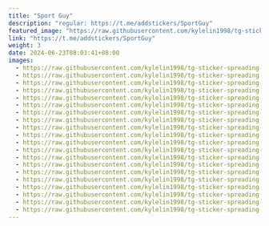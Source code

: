 ```yaml
---
title: "Sport Guy"
description: "regular: https://t.me/addstickers/SportGuy"
featured_image: "https://raw.githubusercontent.com/kylelin1998/tg-sticker-spreading-worldwide-images/main/img/4c1c186c-855e-40fc-ae01-8260656b933e.jpg"
link: "https://t.me/addstickers/SportGuy"
weight: 3
date: 2024-06-23T08:03:41+08:00
images:
  - https://raw.githubusercontent.com/kylelin1998/tg-sticker-spreading-worldwide-images/main/img/4c1c186c-855e-40fc-ae01-8260656b933e.jpg
  - https://raw.githubusercontent.com/kylelin1998/tg-sticker-spreading-worldwide-images/main/img/c3f46aaf-4e74-4b6a-a329-3c489240871e.jpg
  - https://raw.githubusercontent.com/kylelin1998/tg-sticker-spreading-worldwide-images/main/img/30587914-cfca-4194-a5a0-fa6dcb90d7a8.jpg
  - https://raw.githubusercontent.com/kylelin1998/tg-sticker-spreading-worldwide-images/main/img/81c99994-9224-4f38-b5c9-53298fc8e937.jpg
  - https://raw.githubusercontent.com/kylelin1998/tg-sticker-spreading-worldwide-images/main/img/1a09d7f8-da6e-4d66-8046-5ab4f7cfbc40.jpg
  - https://raw.githubusercontent.com/kylelin1998/tg-sticker-spreading-worldwide-images/main/img/bf1d0bd1-c320-4511-8dad-957d172be71b.jpg
  - https://raw.githubusercontent.com/kylelin1998/tg-sticker-spreading-worldwide-images/main/img/30b1d908-9ff8-4a7c-86e5-d161c3f4d303.jpg
  - https://raw.githubusercontent.com/kylelin1998/tg-sticker-spreading-worldwide-images/main/img/226fa102-e6ba-45dc-8dd3-5ab7ba7cf058.jpg
  - https://raw.githubusercontent.com/kylelin1998/tg-sticker-spreading-worldwide-images/main/img/a2790023-52b8-4b03-97c3-963ecf330243.jpg
  - https://raw.githubusercontent.com/kylelin1998/tg-sticker-spreading-worldwide-images/main/img/94b7b6db-b4a4-417f-aa20-aa12bdf6dbbe.jpg
  - https://raw.githubusercontent.com/kylelin1998/tg-sticker-spreading-worldwide-images/main/img/28235c2d-9110-4c4b-9f7a-748b40a89c9f.jpg
  - https://raw.githubusercontent.com/kylelin1998/tg-sticker-spreading-worldwide-images/main/img/9b42bd56-08b8-4272-9db4-8cf309d82bde.jpg
  - https://raw.githubusercontent.com/kylelin1998/tg-sticker-spreading-worldwide-images/main/img/ca4536cc-07a9-460b-bf41-35f3f911ceb9.jpg
  - https://raw.githubusercontent.com/kylelin1998/tg-sticker-spreading-worldwide-images/main/img/739ce96d-6c89-42c9-8a80-b20718ee96cd.jpg
  - https://raw.githubusercontent.com/kylelin1998/tg-sticker-spreading-worldwide-images/main/img/db4eee99-d04b-49ca-bb9f-3076a040452e.jpg
  - https://raw.githubusercontent.com/kylelin1998/tg-sticker-spreading-worldwide-images/main/img/9606cd06-d448-4eed-9aed-7cccee374422.jpg
  - https://raw.githubusercontent.com/kylelin1998/tg-sticker-spreading-worldwide-images/main/img/14e8cf3c-8223-4e43-bd8a-4fd0d62c7f08.jpg
  - https://raw.githubusercontent.com/kylelin1998/tg-sticker-spreading-worldwide-images/main/img/2e6a383f-e144-496d-a82a-6f4fe62fc1eb.jpg
  - https://raw.githubusercontent.com/kylelin1998/tg-sticker-spreading-worldwide-images/main/img/b3cbb36d-ac58-42cc-aad0-93b38d332a54.jpg
  - https://raw.githubusercontent.com/kylelin1998/tg-sticker-spreading-worldwide-images/main/img/2d93ac44-7943-440d-97b0-bcefd4fc47ff.jpg
---
```

